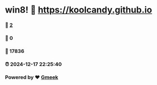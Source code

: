 # win8! :link: https://koolcandy.github.io 
### :page_facing_up: [2](https://koolcandy.github.io/tag.html) 
### :speech_balloon: 0 
### :hibiscus: 17836 
### :alarm_clock: 2024-12-17 22:25:40 
### Powered by :heart: [Gmeek](https://github.com/Meekdai/Gmeek)

